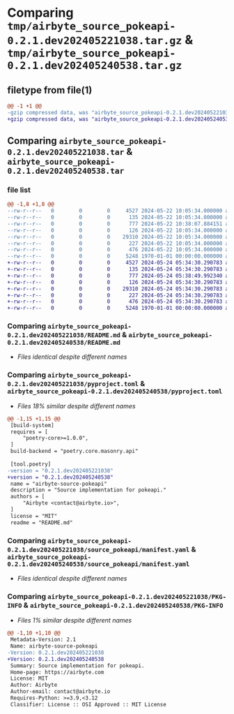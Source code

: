 # Comparing `tmp/airbyte_source_pokeapi-0.2.1.dev202405221038.tar.gz` & `tmp/airbyte_source_pokeapi-0.2.1.dev202405240538.tar.gz`

## filetype from file(1)

```diff
@@ -1 +1 @@
-gzip compressed data, was "airbyte_source_pokeapi-0.2.1.dev202405221038.tar", max compression
+gzip compressed data, was "airbyte_source_pokeapi-0.2.1.dev202405240538.tar", max compression
```

## Comparing `airbyte_source_pokeapi-0.2.1.dev202405221038.tar` & `airbyte_source_pokeapi-0.2.1.dev202405240538.tar`

### file list

```diff
@@ -1,8 +1,8 @@
--rw-r--r--   0        0        0     4527 2024-05-22 10:05:34.000000 airbyte_source_pokeapi-0.2.1.dev202405221038/README.md
--rw-r--r--   0        0        0      135 2024-05-22 10:05:34.000000 airbyte_source_pokeapi-0.2.1.dev202405221038/main.py
--rw-r--r--   0        0        0      777 2024-05-22 10:38:07.884151 airbyte_source_pokeapi-0.2.1.dev202405221038/pyproject.toml
--rw-r--r--   0        0        0      126 2024-05-22 10:05:34.000000 airbyte_source_pokeapi-0.2.1.dev202405221038/source_pokeapi/__init__.py
--rw-r--r--   0        0        0    29310 2024-05-22 10:05:34.000000 airbyte_source_pokeapi-0.2.1.dev202405221038/source_pokeapi/manifest.yaml
--rw-r--r--   0        0        0      227 2024-05-22 10:05:34.000000 airbyte_source_pokeapi-0.2.1.dev202405221038/source_pokeapi/run.py
--rw-r--r--   0        0        0      476 2024-05-22 10:05:34.000000 airbyte_source_pokeapi-0.2.1.dev202405221038/source_pokeapi/source.py
--rw-r--r--   0        0        0     5248 1970-01-01 00:00:00.000000 airbyte_source_pokeapi-0.2.1.dev202405221038/PKG-INFO
+-rw-r--r--   0        0        0     4527 2024-05-24 05:34:30.290783 airbyte_source_pokeapi-0.2.1.dev202405240538/README.md
+-rw-r--r--   0        0        0      135 2024-05-24 05:34:30.290783 airbyte_source_pokeapi-0.2.1.dev202405240538/main.py
+-rw-r--r--   0        0        0      777 2024-05-24 05:38:49.992340 airbyte_source_pokeapi-0.2.1.dev202405240538/pyproject.toml
+-rw-r--r--   0        0        0      126 2024-05-24 05:34:30.290783 airbyte_source_pokeapi-0.2.1.dev202405240538/source_pokeapi/__init__.py
+-rw-r--r--   0        0        0    29310 2024-05-24 05:34:30.290783 airbyte_source_pokeapi-0.2.1.dev202405240538/source_pokeapi/manifest.yaml
+-rw-r--r--   0        0        0      227 2024-05-24 05:34:30.290783 airbyte_source_pokeapi-0.2.1.dev202405240538/source_pokeapi/run.py
+-rw-r--r--   0        0        0      476 2024-05-24 05:34:30.290783 airbyte_source_pokeapi-0.2.1.dev202405240538/source_pokeapi/source.py
+-rw-r--r--   0        0        0     5248 1970-01-01 00:00:00.000000 airbyte_source_pokeapi-0.2.1.dev202405240538/PKG-INFO
```

### Comparing `airbyte_source_pokeapi-0.2.1.dev202405221038/README.md` & `airbyte_source_pokeapi-0.2.1.dev202405240538/README.md`

 * *Files identical despite different names*

### Comparing `airbyte_source_pokeapi-0.2.1.dev202405221038/pyproject.toml` & `airbyte_source_pokeapi-0.2.1.dev202405240538/pyproject.toml`

 * *Files 18% similar despite different names*

```diff
@@ -1,15 +1,15 @@
 [build-system]
 requires = [
     "poetry-core>=1.0.0",
 ]
 build-backend = "poetry.core.masonry.api"
 
 [tool.poetry]
-version = "0.2.1.dev202405221038"
+version = "0.2.1.dev202405240538"
 name = "airbyte-source-pokeapi"
 description = "Source implementation for pokeapi."
 authors = [
     "Airbyte <contact@airbyte.io>",
 ]
 license = "MIT"
 readme = "README.md"
```

### Comparing `airbyte_source_pokeapi-0.2.1.dev202405221038/source_pokeapi/manifest.yaml` & `airbyte_source_pokeapi-0.2.1.dev202405240538/source_pokeapi/manifest.yaml`

 * *Files identical despite different names*

### Comparing `airbyte_source_pokeapi-0.2.1.dev202405221038/PKG-INFO` & `airbyte_source_pokeapi-0.2.1.dev202405240538/PKG-INFO`

 * *Files 1% similar despite different names*

```diff
@@ -1,10 +1,10 @@
 Metadata-Version: 2.1
 Name: airbyte-source-pokeapi
-Version: 0.2.1.dev202405221038
+Version: 0.2.1.dev202405240538
 Summary: Source implementation for pokeapi.
 Home-page: https://airbyte.com
 License: MIT
 Author: Airbyte
 Author-email: contact@airbyte.io
 Requires-Python: >=3.9,<3.12
 Classifier: License :: OSI Approved :: MIT License
```

